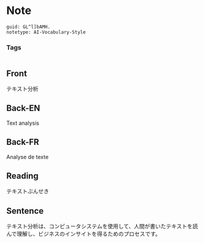 # Note
```
guid: GL^l]bAMH.
notetype: AI-Vocabulary-Style
```

### Tags
```
```

## Front
テキスト分析

## Back-EN
Text analysis

## Back-FR
Analyse de texte

## Reading
テキストぶんせき

## Sentence
テキスト分析は、コンピュータシステムを使用して、人間が書いたテキストを読んで理解し、ビジネスのインサイトを得るためのプロセスです。
